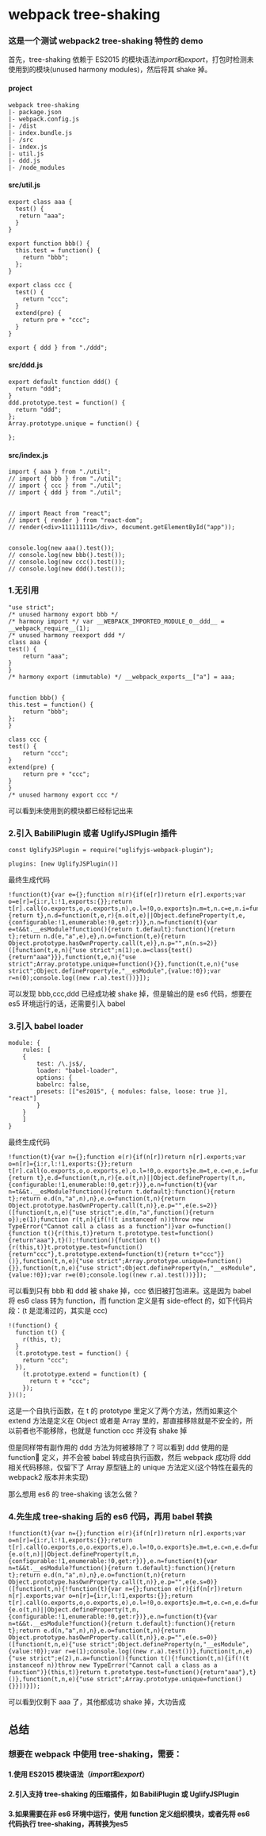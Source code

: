 # webpack tree-shaking

### 这是一个测试 webpack2 tree-shaking 特性的 demo

首先，tree-shaking 依赖于 ES2015 的模块语法*import*和*export*，打包时检测未使用到的模块(unused harmony modules)，然后将其 shake 掉。

#### project

    webpack tree-shaking
    |- package.json
    |- webpack.config.js
    |- /dist
    |- index.bundle.js
    |- /src
    |- index.js
    |- util.js
    |- ddd.js
    |- /node_modules

#### src/util.js

    export class aaa {
      test() {
       return "aaa";
      }
    }

    export function bbb() {
      this.test = function() {
        return "bbb";
      };
    }

    export class ccc {
      test() {
        return "ccc";
      }
      extend(pre) {
        return pre + "ccc";
      }
    }

    export { ddd } from "./ddd";

#### src/ddd.js

    export default function ddd() {
      return "ddd";
    }
    ddd.prototype.test = function() {
      return "ddd";
    };
    Array.prototype.unique = function() {

    };

#### src/index.js

    import { aaa } from "./util";
    // import { bbb } from "./util";
    // import { ccc } from "./util";
    // import { ddd } from "./util";


    // import React from "react";
    // import { render } from "react-dom";
    // render(<div>111111111</div>, document.getElementById("app"));


    console.log(new aaa().test());
    // console.log(new bbb().test());
    // console.log(new ccc().test());
    // console.log(new ddd().test());

### 1.无引用

    "use strict";
    /* unused harmony export bbb */
    /* harmony import */ var __WEBPACK_IMPORTED_MODULE_0__ddd__ = __webpack_require__(1);
    /* unused harmony reexport ddd */
    class aaa {
    test() {
    	return "aaa";
    }
    }
    /* harmony export (immutable) */ __webpack_exports__["a"] = aaa;


    function bbb() {
    this.test = function() {
    	return "bbb";
    };
    }

    class ccc {
    test() {
    	return "ccc";
    }
    extend(pre) {
    	return pre + "ccc";
    }
    }
    /* unused harmony export ccc */

可以看到未使用到的模块都已经标记出来

### 2.引入 BabiliPlugin 或者 UglifyJSPlugin 插件

    const UglifyJSPlugin = require("uglifyjs-webpack-plugin");

    plugins: [new UglifyJSPlugin()]

最终生成代码

    !function(t){var e={};function n(r){if(e[r])return e[r].exports;var o=e[r]={i:r,l:!1,exports:{}};return t[r].call(o.exports,o,o.exports,n),o.l=!0,o.exports}n.m=t,n.c=e,n.i=function(t){return t},n.d=function(t,e,r){n.o(t,e)||Object.defineProperty(t,e,{configurable:!1,enumerable:!0,get:r})},n.n=function(t){var e=t&&t.__esModule?function(){return t.default}:function(){return t};return n.d(e,"a",e),e},n.o=function(t,e){return Object.prototype.hasOwnProperty.call(t,e)},n.p="",n(n.s=2)}([function(t,e,n){"use strict";n(1);e.a=class{test(){return"aaa"}}},function(t,e,n){"use strict";Array.prototype.unique=function(){}},function(t,e,n){"use strict";Object.defineProperty(e,"__esModule",{value:!0});var r=n(0);console.log((new r.a).test())}]);

可以发现 bbb,ccc,ddd 已经成功被 shake 掉，但是输出的是 es6 代码，想要在 es5 环境运行的话，还需要引入 babel

### 3.引入 babel loader

    module: {
    	rules: [
    	{
    		test: /\.js$/,
    		loader: "babel-loader",
    		options: {
    		babelrc: false,
    		presets: [["es2015", { modules: false, loose: true }], "react"]
    		}
    	}
    	]
    }

最终生成代码

    !function(t){var n={};function e(r){if(n[r])return n[r].exports;var o=n[r]={i:r,l:!1,exports:{}};return t[r].call(o.exports,o,o.exports,e),o.l=!0,o.exports}e.m=t,e.c=n,e.i=function(t){return t},e.d=function(t,n,r){e.o(t,n)||Object.defineProperty(t,n,{configurable:!1,enumerable:!0,get:r})},e.n=function(t){var n=t&&t.__esModule?function(){return t.default}:function(){return t};return e.d(n,"a",n),n},e.o=function(t,n){return Object.prototype.hasOwnProperty.call(t,n)},e.p="",e(e.s=2)}([function(t,n,e){"use strict";e.d(n,"a",function(){return o});e(1);function r(t,n){if(!(t instanceof n))throw new TypeError("Cannot call a class as a function")}var o=function(){function t(){r(this,t)}return t.prototype.test=function(){return"aaa"},t}();!function(){function t(){r(this,t)}t.prototype.test=function(){return"ccc"},t.prototype.extend=function(t){return t+"ccc"}}()},function(t,n,e){"use strict";Array.prototype.unique=function(){}},function(t,n,e){"use strict";Object.defineProperty(n,"__esModule",{value:!0});var r=e(0);console.log((new r.a).test())}]);

可以看到只有 bbb 和 ddd 被 shake 掉，ccc 依旧被打包进来。这是因为 babel 将 es6 class 转为 function，而 function 定义是有 side-effect 的，如下代码片段：(t 是混淆过的，其实是 ccc)

    !(function() {
      function t() {
        r(this, t);
      }
      (t.prototype.test = function() {
        return "ccc";
      }),
        (t.prototype.extend = function(t) {
          return t + "ccc";
        });
    })();

这是一个自执行函数，在 t 的 prototype 里定义了两个方法，然而如果这个 extend 方法是定义在 Object 或者是 Array 里的，那直接移除就是不安全的，所以前者也不能移除，也就是 function ccc 并没有 shake 掉

但是同样带有副作用的 ddd 方法为何被移除了？可以看到 ddd 使用的是 function 定义，并不会被 babel 转成自执行函数，然后 webpack 成功将 ddd 相关代码移除，仅留下了 Array 原型链上的 unique 方法定义(这个特性在最先的 webpack2 版本并未实现)

那么想用 es6 的 tree-shaking 该怎么做？

### 4.先生成 tree-shaking 后的 es6 代码，再用 babel 转换

    !function(t){var n={};function e(r){if(n[r])return n[r].exports;var o=n[r]={i:r,l:!1,exports:{}};return t[r].call(o.exports,o,o.exports,e),o.l=!0,o.exports}e.m=t,e.c=n,e.d=function(t,n,r){e.o(t,n)||Object.defineProperty(t,n,{configurable:!1,enumerable:!0,get:r})},e.n=function(t){var n=t&&t.__esModule?function(){return t.default}:function(){return t};return e.d(n,"a",n),n},e.o=function(t,n){return Object.prototype.hasOwnProperty.call(t,n)},e.p="",e(e.s=0)}([function(t,n){!function(t){var n={};function e(r){if(n[r])return n[r].exports;var o=n[r]={i:r,l:!1,exports:{}};return t[r].call(o.exports,o,o.exports,e),o.l=!0,o.exports}e.m=t,e.c=n,e.d=function(t,n,r){e.o(t,n)||Object.defineProperty(t,n,{configurable:!1,enumerable:!0,get:r})},e.n=function(t){var n=t&&t.__esModule?function(){return t.default}:function(){return t};return e.d(n,"a",n),n},e.o=function(t,n){return Object.prototype.hasOwnProperty.call(t,n)},e.p="",e(e.s=0)}([function(t,n,e){"use strict";Object.defineProperty(n,"__esModule",{value:!0});var r=e(1);console.log((new r.a).test())},function(t,n,e){"use strict";e(2),n.a=function(){function t(){!function(t,n){if(!(t instanceof n))throw new TypeError("Cannot call a class as a function")}(this,t)}return t.prototype.test=function(){return"aaa"},t}()},function(t,n,e){"use strict";Array.prototype.unique=function(){}}])}]);

可以看到仅剩下 aaa 了，其他都成功 shake 掉，大功告成

## 总结

### 想要在 webpack 中使用 tree-shaking，需要：

#### 1.使用 ES2015 模块语法（*import*和*export*）

#### 2.引入支持 tree-shaking 的压缩插件，如 BabiliPlugin 或 UglifyJSPlugin

#### 3.如果需要在非 es6 环境中运行，使用 function 定义组织模块，或者先将 es6 代码执行 tree-shaking，再转换为es5
